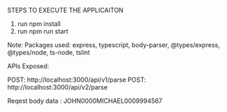 STEPS TO EXECUTE THE APPLICAITON
1. run npm install
2. run npm run start 

Note:
Packages used: express, typescript, body-parser, @types/express, @types/node, ts-node, tslint


APIs Exposed:

POST: http://localhost:3000/api/v1/parse 
POST: http://localhost:3000/api/v2/parse


Reqest body data :
JOHN0000MICHAEL0009994567